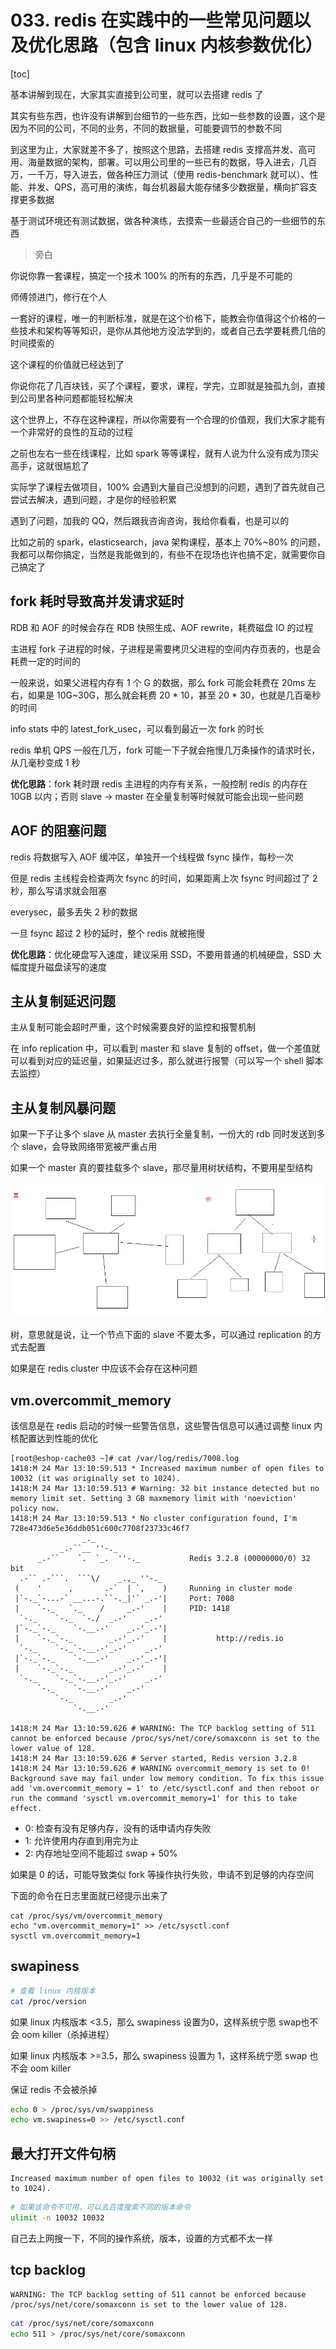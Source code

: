 # 033. redis 在实践中的一些常见问题以及优化思路（包含 linux 内核参数优化）

[toc]

基本讲解到现在，大家其实直接到公司里，就可以去搭建 redis 了

其实有些东西，也许没有讲解到台细节的一些东西，比如一些参数的设置，这个是因为不同的公司，不同的业务，不同的数据量，可能要调节的参数不同

到这里为止，大家就差不多了，按照这个思路，去搭建 redis 支撑高并发、高可用、海量数据的架构，部署。可以用公司里的一些已有的数据，导入进去，几百万，一千万，导入进去，做各种压力测试（使用 redis-benchmark 就可以）、性能、并发、QPS，高可用的演练，每台机器最大能存储多少数据量，横向扩容支撑更多数据

基于测试环境还有测试数据，做各种演练，去摸索一些最适合自己的一些细节的东西

> 旁白

你说你靠一套课程，搞定一个技术 100% 的所有的东西，几乎是不可能的

师傅领进门，修行在个人

一套好的课程，唯一的判断标准，就是在这个价格下，能教会你值得这个价格的一些技术和架构等等知识，是你从其他地方没法学到的，或者自己去学要耗费几倍的时间摸索的

这个课程的价值就已经达到了

你说你花了几百块钱，买了个课程，要求，课程，学完，立即就是独孤九剑，直接到公司里各种问题都能轻松解决

这个世界上，不存在这种课程，所以你需要有一个合理的价值观，我们大家才能有一个非常好的良性的互动的过程

之前也左右一些在线课程，比如 spark 等等课程，就有人说为什么没有成为顶尖高手，这就很尴尬了

实际学了课程去做项目，100% 会遇到大量自己没想到的问题，遇到了首先就自己尝试去解决，遇到问题，才是你的经验积累

遇到了问题，加我的 QQ，然后跟我咨询咨询，我给你看看，也是可以的

比如之前的 spark，elasticsearch，java 架构课程，基本上 70%~80% 的问题，我都可以帮你搞定，当然是我能做到的，有些不在现场也许也搞不定，就需要你自己搞定了

## fork 耗时导致高并发请求延时

RDB 和 AOF 的时候会存在 RDB 快照生成、AOF rewrite，耗费磁盘 IO 的过程

主进程 fork 子进程的时候，子进程是需要拷贝父进程的空间内存页表的，也是会耗费一定的时间的

一般来说，如果父进程内存有 1 个 G 的数据，那么 fork 可能会耗费在 20ms 左右，如果是 10G~30G，那么就会耗费 20 * 10，甚至 20 * 30，也就是几百毫秒的时间

info stats 中的 latest_fork_usec，可以看到最近一次 fork 的时长

redis 单机 QPS 一般在几万，fork 可能一下子就会拖慢几万条操作的请求时长，从几毫秒变成 1 秒

**优化思路**：fork 耗时跟 redis 主进程的内存有关系，一般控制 redis 的内存在 10GB 以内；否则 slave -> master 在全量复制等时候就可能会出现一些问题

## AOF 的阻塞问题

redis 将数据写入 AOF 缓冲区，单独开一个线程做 fsync 操作，每秒一次

但是 redis 主线程会检查两次 fsync 的时间，如果距离上次 fsync 时间超过了 2 秒，那么写请求就会阻塞

everysec，最多丢失 2 秒的数据

一旦 fsync 超过 2 秒的延时，整个 redis 就被拖慢

**优化思路**：优化硬盘写入速度，建议采用 SSD，不要用普通的机械硬盘，SSD 大幅度提升磁盘读写的速度

## 主从复制延迟问题

主从复制可能会超时严重，这个时候需要良好的监控和报警机制

在 info replication 中，可以看到 master 和 slave 复制的 offset，做一个差值就可以看到对应的延迟量，如果延迟过多，那么就进行报警（可以写一个 shell 脚本去监控）

## 主从复制风暴问题

如果一下子让多个 slave 从 master 去执行全量复制，一份大的 rdb 同时发送到多个 slave，会导致网络带宽被严重占用

如果一个 master 真的要挂载多个 slave，那尽量用树状结构，不要用星型结构

![](./assets/markdown-img-paste-20190328225031586.png)

树，意思就是说，让一个节点下面的 slave 不要太多，可以通过 replication 的方式去配置

如果是在 redis cluster 中应该不会存在这种问题

## vm.overcommit_memory

该信息是在 redis 启动的时候一些警告信息，这些警告信息可以通过调整 linux 内核配置达到性能的优化

```
[root@eshop-cache03 ~]# cat /var/log/redis/7008.log
1418:M 24 Mar 13:10:59.513 * Increased maximum number of open files to 10032 (it was originally set to 1024).
1418:M 24 Mar 13:10:59.513 # Warning: 32 bit instance detected but no memory limit set. Setting 3 GB maxmemory limit with 'noeviction' policy now.
1418:M 24 Mar 13:10:59.513 * No cluster configuration found, I'm 728e473d6e5e36ddb051c600c7708f23733c46f7
                _._                                                  
           _.-``__ ''-._                                             
      _.-``    `.  `_.  ''-._           Redis 3.2.8 (00000000/0) 32 bit
  .-`` .-```.  ```\/    _.,_ ''-._                                   
 (    '      ,       .-`  | `,    )     Running in cluster mode
 |`-._`-...-` __...-.``-._|'` _.-'|     Port: 7008
 |    `-._   `._    /     _.-'    |     PID: 1418
  `-._    `-._  `-./  _.-'    _.-'                                   
 |`-._`-._    `-.__.-'    _.-'_.-'|                                  
 |    `-._`-._        _.-'_.-'    |           http://redis.io        
  `-._    `-._`-.__.-'_.-'    _.-'                                   
 |`-._`-._    `-.__.-'    _.-'_.-'|                                  
 |    `-._`-._        _.-'_.-'    |                                  
  `-._    `-._`-.__.-'_.-'    _.-'                                   
      `-._    `-.__.-'    _.-'                                       
          `-._        _.-'                                           
              `-.__.-'                                               

1418:M 24 Mar 13:10:59.626 # WARNING: The TCP backlog setting of 511 cannot be enforced because /proc/sys/net/core/somaxconn is set to the lower value of 128.
1418:M 24 Mar 13:10:59.626 # Server started, Redis version 3.2.8
1418:M 24 Mar 13:10:59.626 # WARNING overcommit_memory is set to 0! Background save may fail under low memory condition. To fix this issue add 'vm.overcommit_memory = 1' to /etc/sysctl.conf and then reboot or run the command 'sysctl vm.overcommit_memory=1' for this to take effect.

```

- 0: 检查有没有足够内存，没有的话申请内存失败
- 1: 允许使用内存直到用完为止
- 2: 内存地址空间不能超过 swap + 50%

如果是 0 的话，可能导致类似 fork 等操作执行失败，申请不到足够的内存空间

下面的命令在日志里面就已经提示出来了

```
cat /proc/sys/vm/overcommit_memory
echo "vm.overcommit_memory=1" >> /etc/sysctl.conf
sysctl vm.overcommit_memory=1
```

## swapiness
```bash
# 查看 linux 内核版本
cat /proc/version
```
如果 linux 内核版本 <3.5，那么 swapiness 设置为0，这样系统宁愿 swap也不会 oom killer（杀掉进程）

如果 linux 内核版本 >=3.5，那么 swapiness 设置为 1，这样系统宁愿 swap 也不会 oom killer

保证 redis 不会被杀掉

```bash
echo 0 > /proc/sys/vm/swappiness
echo vm.swapiness=0 >> /etc/sysctl.conf
```

## 最大打开文件句柄
```
Increased maximum number of open files to 10032 (it was originally set to 1024).
```

```bash
# 如果该命令不可用，可以去百度搜索不同的版本命令
ulimit -n 10032 10032
```

自己去上网搜一下，不同的操作系统，版本，设置的方式都不太一样

## tcp backlog
```
WARNING: The TCP backlog setting of 511 cannot be enforced because /proc/sys/net/core/somaxconn is set to the lower value of 128.
```

```bash
cat /proc/sys/net/core/somaxconn
echo 511 > /proc/sys/net/core/somaxconn
```
